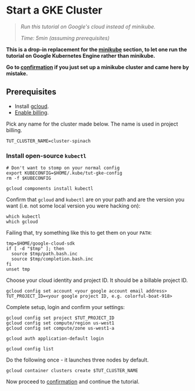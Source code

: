 # Start a GKE Cluster

> _Run this tutorial on Google's cloud instead of minikube._
>
> _Time: 5min (assuming prerequisites)_

[minikube]: /hosting/minikube

__This is a drop-in replacement for the
[minikube] section, to let one run the tutorial
on Google Kubernetes Engine rather than minikube.__

__Go to [confirmation](/hosting/confirm) if you
just set up a minikube cluster and came here by mistake.__


## Prerequisites

[gcloud downloads]: https://cloud.google.com/sdk/downloads#versioned
[gcloud]: https://cloud.google.com/sdk/
[Enable billing]: https://support.google.com/cloud/answer/6158867?hl=en

 * Install [gcloud].
 * [Enable billing].

Pick any name for the cluster made below.
The name is used in project billing.
<!-- @nameTheCluster -->
```
TUT_CLUSTER_NAME=cluster-spinach
```

### Install open-source `kubectl`

<!-- @initKubeConfig -->
```
# Don't want to stomp on your normal config
export KUBECONFIG=$HOME/.kube/tut-gke-config
rm -f $KUBECONFIG
```

<!-- @initKubeCtl -->
```
gcloud components install kubectl
```

Confirm that `gcloud` and `kubectl` are on your path
and are the version you want (i.e. not some local
version you were hacking on):

<!-- @whichPrograms -->
```
which kubectl
which gcloud
```

Failing that, try something like this to
get them on your `PATH`:

<!-- @setGCloudEnv -->
```
tmp=$HOME/google-cloud-sdk
if [ -d "$tmp" ]; then
  source $tmp/path.bash.inc
  source $tmp/completion.bash.inc
fi
unset tmp
```

Choose your cloud identity and project ID.
It should be a billable project ID.
<!-- @cloudIdentity -->
```
gcloud config set account <your google account email address>
TUT_PROJECT_ID=<your google project ID, e.g. colorful-boat-918>
```

Complete setup, login and confirm your settings:

<!-- @completeSetup -->
```
gcloud config set project $TUT_PROJECT_ID
gcloud config set compute/region us-west1
gcloud config set compute/zone us-west1-a
```

<!-- @login -->
```
gcloud auth application-default login
```

<!-- @confirmConfig -->
```
gcloud config list
```

Do the following once - it launches three nodes by default.

<!-- @createCluster -->
```
gcloud container clusters create $TUT_CLUSTER_NAME
```

Now proceed to [confirmation](/hosting/confirm)
and continue the tutorial.
